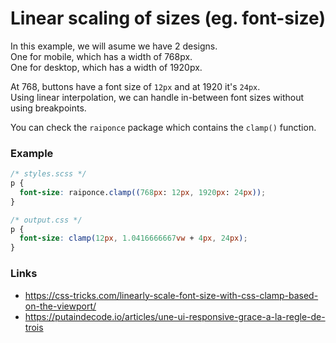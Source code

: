# Linear scaling of sizes (eg. font-size)

In this example, we will asume we have 2 designs.<br>
One for mobile, which has a width of 768px.<br>
One for desktop, which has a width of 1920px.

At 768, buttons have a font size of `12px` and at 1920 it's `24px`.<br>
Using linear interpolation, we can handle in-between font sizes without using breakpoints.

You can check the `raiponce` package which contains the `clamp()` function.

### Example

```scss
/* styles.scss */
p {
  font-size: raiponce.clamp((768px: 12px, 1920px: 24px));
}
```

```css
/* output.css */
p {
  font-size: clamp(12px, 1.0416666667vw + 4px, 24px);
}
```

### Links

* https://css-tricks.com/linearly-scale-font-size-with-css-clamp-based-on-the-viewport/
* https://putaindecode.io/articles/une-ui-responsive-grace-a-la-regle-de-trois

